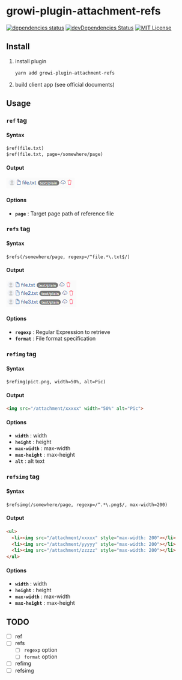 # growi-plugin-attachment-refs

[![dependencies status](https://david-dm.org/weseek/growi-plugin-attachment-refs.svg)](https://david-dm.org/weseek/growi-plugin-attachment-refs)
[![devDependencies Status](https://david-dm.org/weseek/growi-plugin-attachment-refs/dev-status.svg)](https://david-dm.org/weseek/growi-plugin-attachment-refs?type=dev)
[![MIT License](http://img.shields.io/badge/license-MIT-blue.svg?style=flat)](LICENSE)


Install
--------

1. install plugin

    ```bash
    yarn add growi-plugin-attachment-refs
    ```

1. build client app (see official documents)


Usage
------

### `ref` tag

#### Syntax

```
$ref(file.txt)
$ref(file.txt, page=/somewhere/page)
```

#### Output

![here](resource/img/ref_example.png)

#### Options

- **`page`** : Target page path of reference file

### `refs` tag

#### Syntax

```
$refs(/somewhere/page, regexp=/^file.*\.txt$/)
```

#### Output

![ref_example](resource/img/refs_example.png)

#### Options

- **`regexp`** : Regular Expression to retrieve
- **`format`** : File format specification


### `refimg` tag

#### Syntax

```
$refimg(pict.png, width=50%, alt=Pic)
```

#### Output

```html
<img src="/attachment/xxxxx" width="50%" alt="Pic">
```

#### Options

- **`width`** : width
- **`height`** : height
- **`max-width`** : max-width
- **`max-height`** : max-height
- **`alt`** : alt text


### `refsimg` tag

#### Syntax

```
$refsimg(/somewhere/page, regexp=/^.*\.png$/, max-width=200)
```

#### Output

```html
<ul>
  <li><img src="/attachment/xxxxx" style="max-width: 200"></li>
  <li><img src="/attachment/yyyyy" style="max-width: 200"></li>
  <li><img src="/attachment/zzzzz" style="max-width: 200"></li>
</ul>
```

#### Options

- **`width`** : width
- **`height`** : height
- **`max-width`** : max-width
- **`max-height`** : max-height


TODO
-----

- [ ] ref
- [ ] refs
    - [ ] `regexp` option
    - [ ] `format` option
- [ ] refimg
- [ ] refsimg

[GROWI]: https://github.com/weseek/growi
